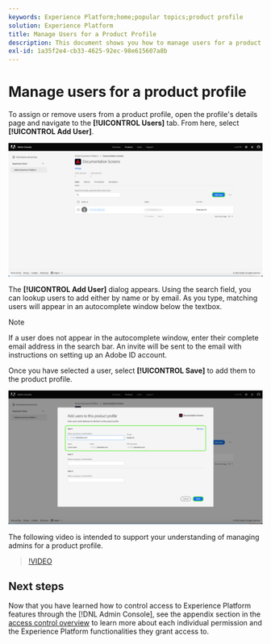 ```yaml
---
keywords: Experience Platform;home;popular topics;product profile
solution: Experience Platform
title: Manage Users for a Product Profile
description: This document shows you how to manage users for a product profile in the UI for Adobe Experience Platform.
exl-id: 1a35f2e4-cb33-4625-92ec-98e615607a8b
---
```

# Manage users for a product profile

To assign or remove users from a product profile, open the profile's details page and navigate to the **[!UICONTROL Users]** tab. From here, select **[!UICONTROL Add User]**.

![The product profile details page showing the users listed in the [!UICONTROL Users] tab.](../images/add-user.png)

The **[!UICONTROL Add User]** dialog appears. Using the search field, you can lookup users to add either by name or by email. As you type, matching users will appear in an autocomplete window below the textbox.

>[!NOTE]
>
>If a user does not appear in the autocomplete window, enter their complete email address in the search bar. An invite will be sent to the email with instructions on setting up an Adobe ID account.

Once you have selected a user, select **[!UICONTROL Save]** to add them to the product profile.

![Add users to the product profile page highlighting user details.](../images/save-user.png)

The following video is intended to support your understanding of managing admins for a product profile.

>[!VIDEO](https://video.tv.adobe.com/v/333860/?learn=on)

## Next steps

 Now that you have learned how to control access to Experience Platform features through the [!DNL Admin Console], see the appendix section in the [access control overview](../home.md) to learn more about each individual permission and the Experience Platform functionalities they grant access to.
